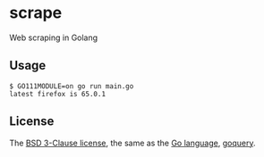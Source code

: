 # scrape
Web scraping in Golang

## Usage

```
$ GO111MODULE=on go run main.go
latest firefox is 65.0.1
```

## License

The [BSD 3-Clause license](https://opensource.org/licenses/BSD-3-Clause), the same as the [Go language](https://golang.org/LICENSE), [goquery](https://github.com/PuerkitoBio/goquery/blob/master/LICENSE).
